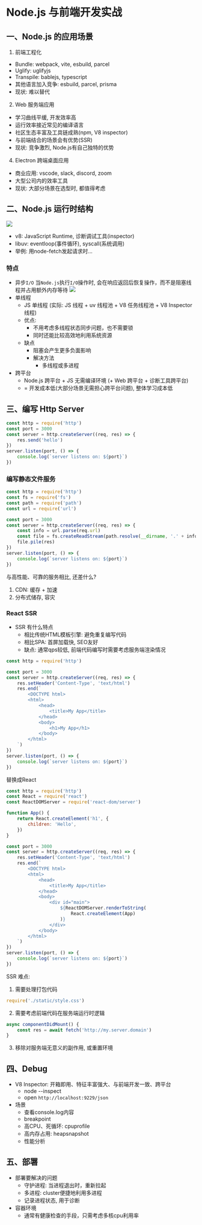 # Node.js 与前端开发实战

## 一、Node.js 的应用场景
1. 前端工程化
- Bundle: webpack, vite, esbuild, parcel
- Uglify: uglifyjs
- Transpile: bablejs, typescript
- 其他语言加入竞争: esbuild, parcel, prisma
- 现状: 难以替代
2. Web 服务端应用
- 学习曲线平缓, 开发效率高
- 运行效率接近常见的编译语言
- 社区生态丰富及工具链成熟(npm, V8 inspector)
- 与前端结合的场景会有优势(SSR)
- 现状: 竞争激烈, Node.js有自己独特的优势
4. Electron 跨端桌面应用
- 商业应用: vscode, slack, discord, zoom 
- 大型公司内的效率工具
- 现状: 大部分场景在选型时, 都值得考虑
## 二、Node.js 运行时结构

![](./assets/nodejs-01.png)
- v8: JavaScript Runtime, 诊断调试工具(inspector)
- libuv: eventloop(事件循环), syscall(系统调用)
- 举例: 用node-fetch发起请求时...
### 特点
- 异步`I/O`
当`Node.js`执行`I/O`操作时, 会在响应返回后恢复操作，而不是阻塞线程并占用额外内存等待
![](./assets/nodejs-02.png)
- 单线程
  - JS 单线程 (实际: JS 线程 + uv 线程池 + V8 任务线程池 + V8 Inspector 线程)
  - 优点: 
    - 不用考虑多线程状态同步问题，也不需要锁
    - 同时还能比较高效地利用系统资源
  - 缺点
    - 阻塞会产生更多负面影响
    - 解决方法
      - 多线程或多进程
-  跨平台
   - Node.js 跨平台 + JS 无需编译环境 (+ Web 跨平台 + 诊断工具跨平台)
    -  = 开发成本低(大部分场景无需担心跨平台问题), 整体学习成本低

## 三、编写 Http Server
```js
const http = require('http')
const port = 3000
const server = http.createServer((req, res) => {
    res.send('hello')
})
server.listen(port, () => {
    console.log(`server listens on: ${port}`) 
})
```
### 编写静态文件服务
```js
const http = require('http')
const fs = require('fs')
const path = require('path')
const url = require('url')

const port = 3000
const server = http.createServer((req, res) => {
    const info = url.parse(req.url)
    const file = fs.createReadStream(path.resolve(__dirname, '.' + info.pathname))
    file.pile(res)
})
server.listen(port, () => {
    console.log(`server listens on: ${port}`)
})
```
与高性能、可靠的服务相比, 还差什么? 
1. CDN: 缓存 + 加速
2. 分布式储存, 容灾
### React SSR
- SSR 有什么特点
    - 相比传统HTML模板引擎: 避免重复编写代码
    - 相比SPA: 首屏加载快, SEO友好
    - 缺点: 通常qps较低, 前端代码编写时需要考虑服务端渲染情况
```js
const http = require('http')

const port = 3000
const server = http.createServer((req, res) => {
    res.setHeader('Content-Type', 'text/html')
    res.end(`
        <DOCTYPE html>
        <html>
            <head>
                <title>My App</title>
            </head>
            <body>
                <h1>My App</h1>
            </body>
        </html>
    `)
})
server.listen(port, () => {
    console.log(`server listens on: ${port}`)
})
```
替换成React
```jsx
const http = require('http')
const React = require('react')
const ReactDOMServer = require('react-dom/server')

function App() {
    return React.createElement('h1', {
        children: 'Hello',
    })
}

const port = 3000
const server = http.createServer((req, res) => {
    res.setHeader('Content-Type', 'text/html')
    res.end(`
        <DOCTYPE html>
        <html>
            <head>
                <title>My App</title>
            </head>
            <body>
                <div id="main">
                    ${ReactDOMServer.renderToString(
                        React.createElement(App)
                    )}
                </div>
            </body>
        </html>
    `)
})
server.listen(port, () => {
    console.log(`server listens on: ${port}`)
})
```
SSR 难点:
1. 需要处理打包代码
```js
require('./static/style.css')
```
2. 需要考虑前端代码在服务端运行时逻辑
```js
async componentDidMount() {
    const res = await fetch('http://my.server.domain')
}
```
3. 移除对服务端无意义的副作用, 或重置环境
## 四、Debug
- V8 Inspector: 开箱即用、特征丰富强大、与前端开发一致、跨平台
    - node --inspect
    - open `http://localhost:9229/json`
- 场景
    - 查看console.log内容
    - breakpoint
    - 高CPU、死循环: cpuprofile
    - 高内存占用: heapsnapshot
    - 性能分析
## 五、部署
- 部署要解决的问题
    - 守护进程: 当进程退出时，重新拉起
    - 多进程: cluster便捷地利用多进程
    - 记录进程状态, 用于诊断
- 容器环境
    - 通常有健康检查的手段，只需考虑多核cpu利用率